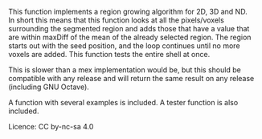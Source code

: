 This function implements a region growing algorithm for 2D, 3D and ND.  
In short this means that this function looks at all the pixels/voxels surrounding the segmented region and adds those that have a value that are within maxDiff of the mean of the already selected region. The region starts out with the seed position, and the loop continues until no more voxels are added. This function tests the entire shell at once.

This is slower than a mex implementation would be, but this should be compatible with any release and will return the same result on any release (including GNU Octave).

A function with several examples is included. A tester function is also included.

Licence: CC by-nc-sa 4.0